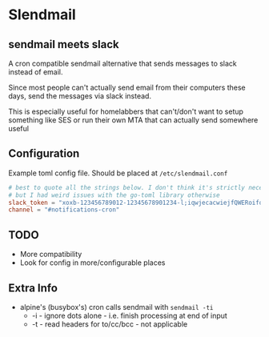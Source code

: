 # Slendmail

## sendmail meets slack

A cron compatible sendmail alternative that sends messages to slack instead of
email.

Since most people can't actually send email from their computers these days,
send the messages via slack instead.

This is especially useful for homelabbers that can't/don't want to setup
something like SES or run their own MTA that can actually send somewhere useful

## Configuration

Example toml config file. Should be placed at `/etc/slendmail.conf`

```toml
# best to quote all the strings below. I don't think it's strictly necessary
# but I had weird issues with the go-toml library otherwise
slack_token = "xoxb-123456789012-12345678901234-l;iqwjecacwiejfQWERoifqjwQWE"  # gitleaks:allow this isn't a real token
channel = "#notifications-cron"
```

## TODO

* More compatibility
* Look for config in more/configurable places

## Extra Info

* alpine's (busybox's) cron calls sendmail with `sendmail -ti`
  * -i - ignore dots alone - i.e. finish processing at end of input
  * -t - read headers for to/cc/bcc - not applicable
